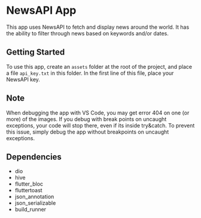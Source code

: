# NewsAPI App

This app uses NewsAPI to fetch and display news around the world.
It has the ability to filter through news based on keywords and/or dates.

## Getting Started

To use this app, create an `assets` folder at the root of the project, and place a file `api_key.txt` in this folder.
In the first line of this file, place your NewsAPI key.

## Note
When debugging the app with VS Code, you may get error 404 on one (or more) of the images.
If you debug with break points on uncaught exceptions, your code will stop there, even if its inside try&catch.
To prevent this issue, simply debug the app without breakpoints on uncaught exceptions.

## Dependencies
- dio
- hive
- flutter_bloc
- fluttertoast
- json_annotation
- json_serializable
- build_runner